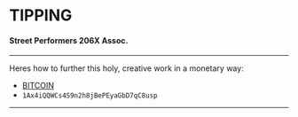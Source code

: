 # TIPPING
#### Street Performers 206X Assoc.
---

<p id="btcpmt">Heres how to further this holy, creative work in a monetary way: <br/></p>

- [BITCOIN](btc:1Ax4iQQWCs4S9n2h8jBePEyaGbD7qC8usp)
- ```1Ax4iQQWCs4S9n2h8jBePEyaGbD7qC8usp```

---
